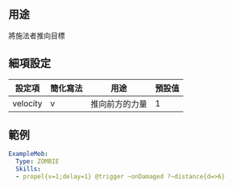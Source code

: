 用途
-----
將施法者推向目標
  

細項設定
-----
| 設定項 | 簡化寫法 | 用途 | 預設值 |
|----------------|-----------------|----------------------------------------------------|---------------|
| velocity   | v| 推向前方的力量   | 1 |


範例
-----
```yml
ExampleMob:
  Type: ZOMBIE
  Skills:
  - propel{v=1;delay=1} @trigger ~onDamaged ?~distance{d=>6}
```
